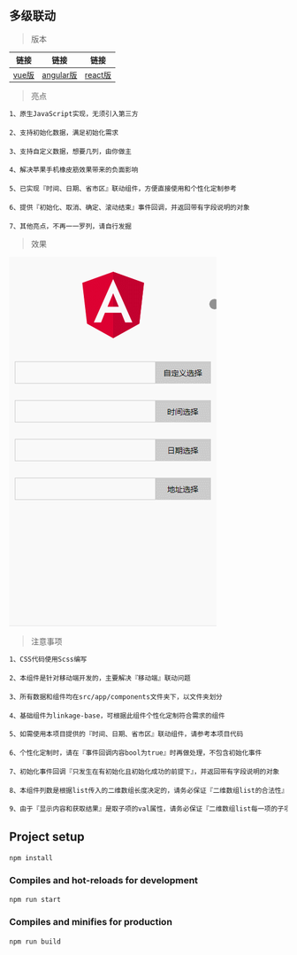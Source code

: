 ## 多级联动

> 版本

|链接|链接|链接|
|:------:|:------:|:------:|
|[vue版](https://github.com/chilliness/vue-linkage)|[angular版](https://github.com/chilliness/ngx-linkage)|[react版](https://github.com/chilliness/react-linkage)|

> 亮点

``` bash
1、原生JavaScript实现，无须引入第三方

2、支持初始化数据，满足初始化需求

3、支持自定义数据，想要几列，由你做主

4、解决苹果手机橡皮筋效果带来的负面影响

5、已实现『时间、日期、省市区』联动组件，方便直接使用和个性化定制参考

6、提供『初始化、取消、确定、滚动结束』事件回调，并返回带有字段说明的对象

7、其他亮点，不再一一罗列，请自行发掘
```

> 效果

![最终效果](/demo/demo.gif)

> 注意事项

``` bash
1、CSS代码使用Scss编写

2、本组件是针对移动端开发的，主要解决『移动端』联动问题

3、所有数据和组件均在src/app/components文件夹下，以文件夹划分

4、基础组件为linkage-base，可根据此组件个性化定制符合需求的组件

5、如需使用本项目提供的『时间、日期、省市区』联动组件，请参考本项目代码

6、个性化定制时，请在『事件回调内容bool为true』时再做处理，不包含初始化事件

7、初始化事件回调『只发生在有初始化且初始化成功的前提下』，并返回带有字段说明的对象

8、本组件列数是根据list传入的二维数组长度决定的，请务必保证『二维数组list的合法性』

9、由于『显示内容和获取结果』是取子项的val属性，请务必保证『二维数组list每一项的子项为带有val属性的对象』
```

## Project setup
```
npm install
```

### Compiles and hot-reloads for development
```
npm run start
```

### Compiles and minifies for production
```
npm run build
```
